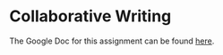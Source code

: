 Collaborative Writing
=============

The Google Doc for this assignment can be found [here](https://drive.google.com/a/bitmakerlabs.com/#folders/0B12P5XSYlxloYjUyaWJOZXZaSDA).